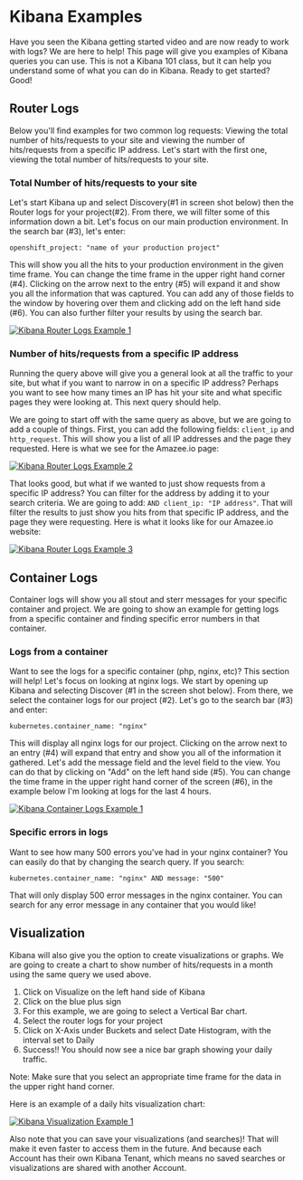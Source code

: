 # Kibana Examples

Have you seen the Kibana getting started video and are now ready to work with logs? We are here to help! This page will give you examples of Kibana queries you can use. This is not a Kibana 101 class, but it can help you understand some of what you can do in Kibana. Ready to get started? Good!

## Router Logs

Below you'll find examples for two common log requests: Viewing the total number of hits/requests to your site and viewing the number of hits/requests from a specific IP address. Let's start with the first one, viewing the total number of hits/requests to your site.

### Total Number of hits/requests to your site

Let's start Kibana up and select Discovery\(\#1 in screen shot below\) then the Router logs for your project\(\#2\). From there, we will filter some of this information down a bit. Let's focus on our main production environment. In the search bar \(\#3\), let's enter:

`openshift_project: "name of your production project"`

This will show you all the hits to your production environment in the given time frame. You can change the time frame in the upper right hand corner \(\#4\). Clicking on the arrow next to the entry \(\#5\) will expand it and show you all the information that was captured. You can add any of those fields to the window by hovering over them and clicking add on the left hand side \(\#6\). You can also further filter your results by using the search bar.

[![Kibana Router Logs Example 1](https://github.com/AlannaBurke/lagoon/tree/8194d10b3bae237fa537426082f00ecf1427ae7d/images/kibana_example1.png)](https://github.com/AlannaBurke/lagoon/tree/8194d10b3bae237fa537426082f00ecf1427ae7d/images/kibana_example1.png)

### Number of hits/requests from a specific IP address

Running the query above will give you a general look at all the traffic to your site, but what if you want to narrow in on a specific IP address? Perhaps you want to see how many times an IP has hit your site and what specific pages they were looking at. This next query should help.

We are going to start off with the same query as above, but we are going to add a couple of things. First, you can add the following fields: `client_ip` and `http_request`. This will show you a list of all IP addresses and the page they requested. Here is what we see for the Amazee.io page:

[![Kibana Router Logs Example 2](https://github.com/AlannaBurke/lagoon/tree/8194d10b3bae237fa537426082f00ecf1427ae7d/images/kibana_example2.png)](https://github.com/AlannaBurke/lagoon/tree/8194d10b3bae237fa537426082f00ecf1427ae7d/images/kibana_example2.png)

That looks good, but what if we wanted to just show requests from a specific IP address? You can filter for the address by adding it to your search criteria. We are going to add: `AND client_ip: "IP address"`. That will filter the results to just show you hits from that specific IP address, and the page they were requesting. Here is what it looks like for our Amazee.io website:

[![Kibana Router Logs Example 3](https://github.com/AlannaBurke/lagoon/tree/8194d10b3bae237fa537426082f00ecf1427ae7d/images/kibana_example3.png)](https://github.com/AlannaBurke/lagoon/tree/8194d10b3bae237fa537426082f00ecf1427ae7d/images/kibana_example3.png)

## Container Logs

Container logs will show you all stout and sterr messages for your specific container and project. We are going to show an example for getting logs from a specific container and finding specific error numbers in that container.

### Logs from a container

Want to see the logs for a specific container \(php, nginx, etc\)? This section will help! Let's focus on looking at nginx logs. We start by opening up Kibana and selecting Discover \(\#1 in the screen shot below\). From there, we select the container logs for our project \(\#2\). Let's go to the search bar \(\#3\) and enter:

`kubernetes.container_name: "nginx"`

This will display all nginx logs for our project. Clicking on the arrow next to an entry \(\#4\) will expand that entry and show you all of the information it gathered. Let's add the message field and the level field to the view. You can do that by clicking on "Add" on the left hand side \(\#5\). You can change the time frame in the upper right hand corner of the screen \(\#6\), in the example below I'm looking at logs for the last 4 hours.

[![Kibana Container Logs Example 1](https://github.com/AlannaBurke/lagoon/tree/8194d10b3bae237fa537426082f00ecf1427ae7d/images/kibana_example4.png)](https://github.com/AlannaBurke/lagoon/tree/8194d10b3bae237fa537426082f00ecf1427ae7d/images/kibana_example4.png)

### Specific errors in logs

Want to see how many 500 errors you've had in your nginx container? You can easily do that by changing the search query. If you search:

`kubernetes.container_name: "nginx" AND message: "500"`

That will only display 500 error messages in the nginx container. You can search for any error message in any container that you would like!

## Visualization

Kibana will also give you the option to create visualizations or graphs. We are going to create a chart to show number of hits/requests in a month using the same query we used above.

1. Click on Visualize on the left hand side of Kibana
2. Click on the blue plus sign
3. For this example, we are going to select a Vertical Bar chart.
4. Select the router logs for your project
5. Click on X-Axis under Buckets and select Date Histogram, with the interval set to Daily
6. Success!! You should now see a nice bar graph showing your daily traffic.  

Note: Make sure that you select an appropriate time frame for the data in the upper right hand corner.

Here is an example of a daily hits visualization chart:

[![Kibana Visualization Example 1](https://github.com/AlannaBurke/lagoon/tree/8194d10b3bae237fa537426082f00ecf1427ae7d/images/kibana_example5.png)](https://github.com/AlannaBurke/lagoon/tree/8194d10b3bae237fa537426082f00ecf1427ae7d/images/kibana_example5.png)

Also note that you can save your visualizations \(and searches\)! That will make it even faster to access them in the future. And because each Account has their own Kibana Tenant, which means no saved searches or visualizations are shared with another Account.

